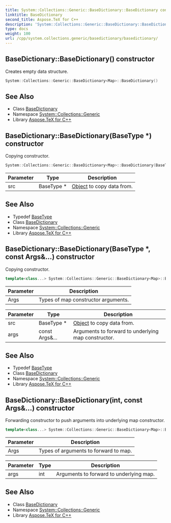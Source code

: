 ```yaml
---
title: System::Collections::Generic::BaseDictionary::BaseDictionary constructor
linktitle: BaseDictionary
second_title: Aspose.TeX for C++
description: 'System::Collections::Generic::BaseDictionary::BaseDictionary constructor. Creates empty data structure in C++.'
type: docs
weight: 100
url: /cpp/system.collections.generic/basedictionary/basedictionary/
---
```

## BaseDictionary::BaseDictionary() constructor


Creates empty data structure.

```cpp
System::Collections::Generic::BaseDictionary<Map>::BaseDictionary()
```

## See Also

* Class [BaseDictionary](../)
* Namespace [System::Collections::Generic](../../)
* Library [Aspose.TeX for C++](../../../)
## BaseDictionary::BaseDictionary(BaseType *) constructor


Copying constructor.

```cpp
System::Collections::Generic::BaseDictionary<Map>::BaseDictionary(BaseType *src)
```


| Parameter | Type | Description |
| --- | --- | --- |
| src | BaseType * | [Object](../../../system/object/) to copy data from. |

## See Also

* Typedef [BaseType](../basetype/)
* Class [BaseDictionary](../)
* Namespace [System::Collections::Generic](../../)
* Library [Aspose.TeX for C++](../../../)
## BaseDictionary::BaseDictionary(BaseType *, const Args\&...) constructor


Copying constructor.

```cpp
template<class...> System::Collections::Generic::BaseDictionary<Map>::BaseDictionary(BaseType *src, const Args &... args)
```


| Parameter | Description |
| --- | --- |
| Args | Types of map constructor arguments. |

| Parameter | Type | Description |
| --- | --- | --- |
| src | BaseType * | [Object](../../../system/object/) to copy data from. |
| args | const Args\&... | Arguments to forward to underlying map constructor. |

## See Also

* Typedef [BaseType](../basetype/)
* Class [BaseDictionary](../)
* Namespace [System::Collections::Generic](../../)
* Library [Aspose.TeX for C++](../../../)
## BaseDictionary::BaseDictionary(int, const Args\&...) constructor


Forwarding constructor to push arguments into underlying map constructor.

```cpp
template<class...> System::Collections::Generic::BaseDictionary<Map>::BaseDictionary(int, const Args &... args)
```


| Parameter | Description |
| --- | --- |
| Args | Types of arguments to forward to map. |

| Parameter | Type | Description |
| --- | --- | --- |
| args | int | Arguments to forward to underlying map. |

## See Also

* Class [BaseDictionary](../)
* Namespace [System::Collections::Generic](../../)
* Library [Aspose.TeX for C++](../../../)
